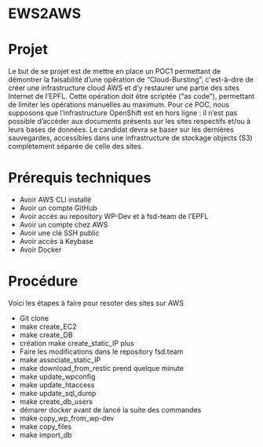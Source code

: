# EWS2AWS

# Projet 
Le but de se projet est de mettre en place un POC1 permettant de démontrer la faisabilité d’une opération de “Cloud-Bursting”, c'est-à-dire de créer une infrastructure cloud AWS et d’y restaurer une partie des sites Internet de l’EPFL. Cette opération doit être scriptée (“as code”), permettant de limiter les opérations manuelles au maximum.
Pour ce POC, nous supposons que l’infrastructure OpenShift est en hors ligne : il n’est pas possible d’accéder aux documents présents sur les sites respectifs et/ou à leurs bases de données. Le candidat devra se baser sur les dernières sauvegardes, accessibles dans une infrastructure de stockage objects (S3) complètement séparée de celle des sites.


# Prérequis techniques 
-	Avoir AWS CLI installé
-	Avoir un compte GitHub
-	Avoir accès au repository WP-Dev et à fsd-team de l’EPFL
-	Avoir un compte chez AWS
-	Avoir une clé SSH public
-	Avoir accès à Keybase
-	Avoir Docker 

# Procédure
Voici les étapes à faire pour resoter des sites sur AWS

 - Git clone 
 - make create_EC2
 - make create_DB
 - création make create_static_IP plus 
 - Faire les modifications dans le repository fsd.team
 - make associate_static_IP
 - make download_from_restic prend quelque minute 
 - make update_wpconfig
 - make update_htaccess
 - make update_sql_dump
 - make create_db_users
 - démarer docker avant de lancé la suite des commandes 
 - make copy_wp_from_wp-dev
 - make copy_files
 - make import_db


 

